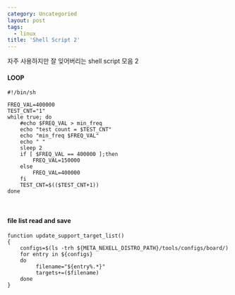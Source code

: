 ```yaml
---
category: Uncategoried
layout: post
tags:
  - linux
title: 'Shell Script 2'
---
```

자주 사용하지만 잘 잊어버리는 shell script 모음 2
#### LOOP
```shell?line_number=false
#!/bin/sh

FREQ_VAL=400000
TEST_CNT="1"
while true; do
    #echo $FREQ_VAL > min_freq
    echo "test count = $TEST_CNT"
    echo "min_freq $FREQ_VAL"
    echo " "
    sleep 2
    if [ $FREQ_VAL == 400000 ];then
        FREQ_VAL=150000
    else
        FREQ_VAL=400000
    fi
    TEST_CNT=$(($TEST_CNT+1))
done
```

<br>

#### file list read and save
```
function update_support_target_list()
{
    configs=$(ls -trh ${META_NEXELL_DISTRO_PATH}/tools/configs/board/)
    for entry in ${configs}
    do
         filename="${entry%.*}"
         targets+=($filename)
    done
}

```